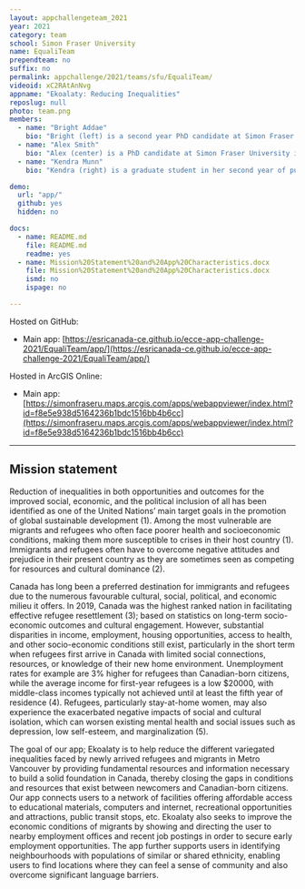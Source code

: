 ```yaml
---
layout: appchallengeteam_2021
year: 2021
category: team
school: Simon Fraser University
name: EqualiTeam
prependteam: no
suffix: no
permalink: appchallenge/2021/teams/sfu/EqualiTeam/
videoid: xC2RAtAnNvg
appname: "Ekoalaty: Reducing Inequalities"
reposlug: null
photo: team.png
members:
  - name: "Bright Addae"
    bio: "Bright (left) is a second year PhD candidate at Simon Fraser University studying Geoinformation science. He received his Bachelors in Geography at the University of Ghana and Master of Science in Environmental management from the University of Kiel (Germany). Bright’s current doctoral research focuses on using new geospatial techniques such as spherical GIS to model urban land-use change. In his spare time, Bright enjoys drawing, cooking, watching sports and photography."
  - name: "Alex Smith"
    bio: "Alex (center) is a PhD candidate at Simon Fraser University in the Department of Geography. He received his Bachelor of Environmental Studies and a Master of Science in Geography from the University of Waterloo in 2015 and 2017, respectively. His research focuses on agent-based modelling of complex geospatial systems and developing map comparison techniques, both in three spatial dimensions (3D) over time. As 3D data becomes more prolific, there will be an increased need for these techniques in order to fully evaluate and compare models and data. During his free time, Alex enjoys hiking, climbing, and playing ultimate frisbee."
  - name: "Kendra Munn"
    bio: "Kendra (right) is a graduate student in her second year of pursuing a master's degree in Geographic Information Systems and Science at Simon Fraser University, where she previously graduated with a bachelor's in Environmental Science, Applied Biology and certificates in Spatial Information Systems and Co-operative Education. Her research interests lie in researching novel approaches to spatial analysis and modeling methods in 3D, particularly in analyzing the urban environment. She hopes to find a career working with geographic information systems to help find solutions to current environmentally focused or urban planning based issues."

demo:
  url: "app/"
  github: yes
  hidden: no

docs:
  - name: README.md
    file: README.md
    readme: yes
  - name: Mission%20Statement%20and%20App%20Characteristics.docx
    file: Mission%20Statement%20and%20App%20Characteristics.docx
    ismd: no
    ispage: no

---
```


Hosted on GitHub:

- Main app: [https://esricanada-ce.github.io/ecce-app-challenge-2021/EqualiTeam/app/](https://esricanada-ce.github.io/ecce-app-challenge-2021/EqualiTeam/app/)

Hosted in ArcGIS Online:

- Main app: [https://simonfraseru.maps.arcgis.com/apps/webappviewer/index.html?id=f8e5e938d5164236b1bdc1516bb4b6cc](https://simonfraseru.maps.arcgis.com/apps/webappviewer/index.html?id=f8e5e938d5164236b1bdc1516bb4b6cc)

---

## Mission statement

Reduction of inequalities in both opportunities and outcomes for the improved social, economic, and the political inclusion of all has been identified as one of the United Nations’ main target goals in the promotion of global sustainable development (1). Among the most vulnerable are migrants and refugees who often face poorer health and socioeconomic conditions, making them more susceptible to crises in their host country (1). Immigrants and refugees often have to overcome negative attitudes and prejudice in their present country as they are sometimes seen as competing for resources and cultural dominance (2).

Canada has long been a preferred destination for immigrants and refugees due to the numerous favourable cultural, social, political, and economic milieu it offers. In 2019, Canada was the highest ranked nation in facilitating effective refugee resettlement (3); based on statistics on long-term socio-economic outcomes and cultural engagement. However, substantial disparities in income, employment, housing opportunities, access to health, and other socio-economic conditions still exist, particularly in the short term when refugees first arrive in Canada with limited social connections, resources, or knowledge of their new home environment. Unemployment rates for example are 3% higher for refugees than Canadian-born citizens, while the average income for first-year refugees is a low $20000, with middle-class incomes typically not achieved until at least the fifth year of residence (4). Refugees, particularly stay-at-home women, may also experience the exacerbated negative impacts of social and cultural isolation, which can worsen existing mental health and social issues such as depression, low self-esteem, and marginalization (5).

The goal of our app; Ekoalaty is to help reduce the different variegated inequalities faced by newly arrived refugees and migrants in Metro Vancouver by providing fundamental resources and information necessary to build a solid foundation in Canada, thereby closing the gaps in conditions and resources that exist between newcomers and Canadian-born citizens. Our app connects users to a network of facilities offering affordable access to educational materials, computers and internet, recreational opportunities and attractions, public transit stops, etc. Ekoalaty also seeks to improve the economic conditions of migrants by showing and directing the user to nearby employment offices and recent job postings in order to secure early employment opportunities. The app further supports users in identifying neighbourhoods with populations of similar or shared ethnicity, enabling users to find locations where they can feel a sense of community and also overcome significant language barriers.
